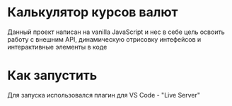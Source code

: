# Калькулятор курсов валют

Данный проект написан на vanilla JavaScript и нес в себе цель освоить работу с внешним API, динамическую отрисовку интефейсов и интерактивные элементы в коде

# Как запустить

Для запуска использовался плагин для VS Code - "Live Server"

